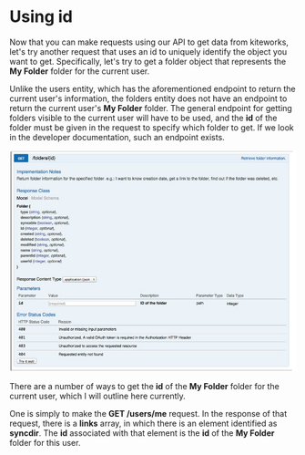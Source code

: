 # Using id

Now that you can make requests using our API to get data from kiteworks, let's try another request that uses an id to uniquely identify the object you want to get. Specifically, let's try to get a folder object that represents the **My Folder** folder for the current user.

Unlike the users entity, which has the aforementioned endpoint to return the current user's information, the folders entity does not have an endpoint to return the current user's **My Folder** folder. The general endpoint for getting folders visible to the current user will have to be used, and the **id** of the folder must be given in the request to specify which folder to get. If we look in the developer documentation, such an endpoint exists.

![](../images/foldersid.jpg)

There are a number of ways to get the **id** of the **My Folder** folder for the current user, which I will outline here currently.

One is simply to make the **GET /users/me** request. In the response of that request, there is a **links** array, in which there is an element identified as **syncdir**. The **id** associated with that element is the **id** of the **My Folder** folder for this user.
